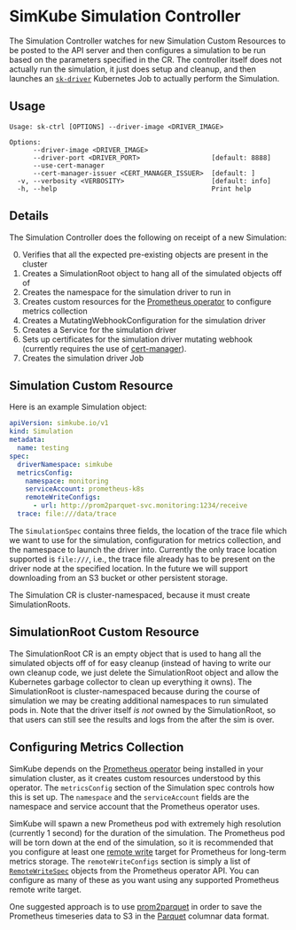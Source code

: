 <!--
project: SimKube
template: docs.html
-->

# SimKube Simulation Controller

The Simulation Controller watches for new Simulation Custom Resources to be posted to the API server and then configures
a simulation to be run based on the parameters specified in the CR.  The controller itself does not actually run the
simulation, it just does setup and cleanup, and then launches an [`sk-driver`](./sk-driver.md) Kubernetes Job to
actually perform the Simulation.

## Usage

```
Usage: sk-ctrl [OPTIONS] --driver-image <DRIVER_IMAGE>

Options:
      --driver-image <DRIVER_IMAGE>
      --driver-port <DRIVER_PORT>                  [default: 8888]
      --use-cert-manager
      --cert-manager-issuer <CERT_MANAGER_ISSUER>  [default: ]
  -v, --verbosity <VERBOSITY>                      [default: info]
  -h, --help                                       Print help
```

## Details

The Simulation Controller does the following on receipt of a new Simulation:

0. Verifies that all the expected pre-existing objects are present in the cluster
1. Creates a SimulationRoot object to hang all of the simulated objects off of
2. Creates the namespace for the simulation driver to run in
3. Creates custom resources for the [Prometheus operator](https://prometheus-operator.dev) to configure metrics
   collection
4. Creates a MutatingWebhookConfiguration for the simulation driver
5. Creates a Service for the simulation driver
6. Sets up certificates for the simulation driver mutating webhook (currently requires the use of
   [cert-manager](https://cert-manager.io)).
7. Creates the simulation driver Job

## Simulation Custom Resource

Here is an example Simulation object:

```yaml
apiVersion: simkube.io/v1
kind: Simulation
metadata:
  name: testing
spec:
  driverNamespace: simkube
  metricsConfig:
    namespace: monitoring
    serviceAccount: prometheus-k8s
    remoteWriteConfigs:
      - url: http://prom2parquet-svc.monitoring:1234/receive
  trace: file:///data/trace
```

The `SimulationSpec` contains three fields, the location of the trace file which we want to use for the simulation,
configuration for metrics collection, and the namespace to launch the driver into.  Currently the only trace location
supported is `file:///`, i.e., the trace file already has to be present on the driver node at the specified location.
In the future we will support downloading from an S3 bucket or other persistent storage.

The Simulation CR is cluster-namespaced, because it must create SimulationRoots.

## SimulationRoot Custom Resource

The SimulationRoot CR is an empty object that is used to hang all the simulated objects off of for easy cleanup (instead
of having to write our own cleanup code, we just delete the SimulationRoot object and allow the Kubernetes garbage
collector to clean up everything it owns).  The SimulationRoot is cluster-namespaced because during the course of
simulation we may be creating additional namespaces to run simulated pods in.  Note that the driver itself _is not_
owned by the SimulationRoot, so that users can still see the results and logs from the after the sim is over.

## Configuring Metrics Collection

SimKube depends on the [Prometheus operator](https://prometheus-operator.dev) being installed in your simulation
cluster, as it creates custom resources understood by this operator.  The `metricsConfig` section of the Simulation spec
controls how this is set up.  The `namespace` and the `serviceAccount` fields are the namespace and service account that
the Prometheus operator uses.

SimKube will spawn a new Prometheus pod with extremely high resolution (currently 1 second) for the duration of the
simulation.  The Prometheus pod will be torn down at the end of the simulation, so it is recommended that you configure
at least one [remote write](https://prometheus.io/docs/prometheus/latest/configuration/configuration/#remote_write)
target for Prometheus for long-term metrics storage.  The `remoteWriteConfigs` section is simply a list of
[`RemoteWriteSpec`](https://prometheus-operator.dev/docs/operator/api/#monitoring.coreos.com/v1.RemoteWriteSpec) objects
from the Prometheus operator API.  You can configure as many of these as you want using any supported Prometheus remote
write target.

One suggested approach is to use [prom2parquet](https://github.com/acrlabs/prom2parquet) in order to save the Prometheus
timeseries data to S3 in the [Parquet](https://parquet.apache.org) columnar data format.
